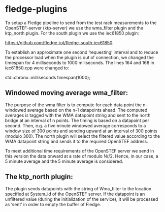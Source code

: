 # fledge-plugins
To setup a Fledge pipeline to send from the test rack measurements to the OpenSTEF-server (ktp-server) we use the wma_filter plugin and the ktp_north plugin. For the south plugin we use the iec61850 plugin:

https://github.com/fledge-iot/fledge-south-iec61850

To establish an approximate one second ‘requesting’ interval and to reduce the processor load when the plugin is out of connection, we changed  the timespan for 4 milliseconds to 1000 miliseconds. The lines 164 and 168 in iec61850.cpp were changed to: 

std::chrono::milliseconds timespan(1000);

## Windowed moving average wma_filter:
The purpose of the wma filter is to compute for each data point the n-windowed average based on the n-1 datapoints ahead. The computed averages is tagged with the WMA datapoint string and sent to the north bridge at an interval of n points. The timing is based on a datapoint per second. Then, e.g. a five minute windowed average corresponds to a window size of 300 points and sending upward at an interval of 300 points (modulo 300). The north plugin will select the filtered value according to the WMA datapoint string and sends it to the required OpenSTEF address.

To meet additional time requirements of the OpenSTEF server we send in this version the data onward at a rate of modulo N//2. Hence, in our case, a 5 minute average and the 5 minute average is considered.

## The ktp_north plugin:
The plugin sends datapoints with the string of Wma_filter to the location specified at System_id of the OpenSTEF server.
If the datapoint is an unfiltered value (during the initialization of the service), it will be processed as ‘sent’ in order to empty the buffer of Fledge. 

